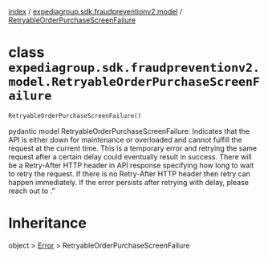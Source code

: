 [index](index.md) /
[expediagroup.sdk.fraudpreventionv2.model](expediagroup.sdk.fraudpreventionv2.model.md)
/
[RetryableOrderPurchaseScreenFailure](RetryableOrderPurchaseScreenFailure.md)

# class `expediagroup.sdk.fraudpreventionv2.model.RetryableOrderPurchaseScreenFailure`

```python
RetryableOrderPurchaseScreenFailure()
```

pydantic model RetryableOrderPurchaseScreenFailure: Indicates that the
API is either down for maintenance or overloaded and cannot fulfill the
request at the current time. This is a temporary error and retrying the
same request after a certain delay could eventually result in success.
There will be a Retry-After HTTP header in API response specifying how
long to wait to retry the request. If there is no Retry-After HTTP
header then retry can happen immediately. If the error persists after
retrying with delay, please reach out to <support team>.”

# Inheritance

object > [Error](Error.md) > RetryableOrderPurchaseScreenFailure
